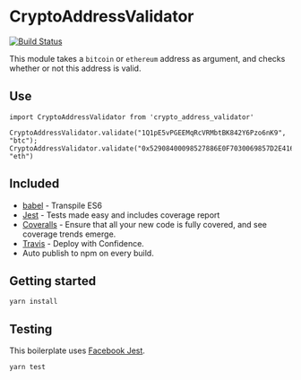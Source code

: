 # CryptoAddressValidator
[![Build Status](https://travis-ci.org/NataliaPavliy/CryptoAddressValidator.svg?branch=master)](https://travis-ci.org/NataliaPavliy/CryptoAddressValidator)

This module takes a `bitcoin` or `ethereum` address as argument, and checks whether or not this address is valid.

## Use

```
import CryptoAddressValidator from 'crypto_address_validator'

CryptoAddressValidator.validate("1Q1pE5vPGEEMqRcVRMbtBK842Y6Pzo6nK9", "btc");
CryptoAddressValidator.validate("0x52908400098527886E0F7030069857D2E4169EE7", "eth")

```

## Included

- [babel](http://babeljs.io) - Transpile ES6
- [Jest](https://facebook.github.io/jest/) - Tests made easy and includes coverage report
- [Coveralls](https://coveralls.io/) - Ensure that all your new code is fully covered, and see coverage trends emerge.
- [Travis](https://travis-ci.org) - Deploy with Confidence.
- Auto publish to npm on every build.

## Getting started

```
yarn install 
```

## Testing

This boilerplate uses [Facebook Jest](https://facebook.github.io/jest/). 

```
yarn test
```